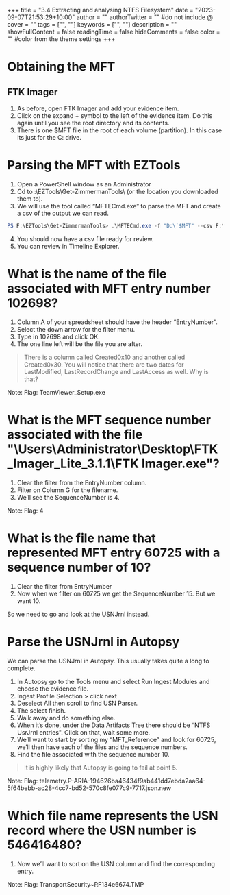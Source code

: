 +++
title = "3.4 Extracting and analysing NTFS Filesystem"
date = "2023-09-07T21:53:29+10:00"
author = ""
authorTwitter = "" #do not include @
cover = ""
tags = ["", ""]
keywords = ["", ""]
description = ""
showFullContent = false
readingTime = false
hideComments = false
color = "" #color from the theme settings
+++

# Obtaining the MFT
## FTK Imager
1.	As before, open FTK Imager and add your evidence item.
2.	Click on the expand + symbol to the left of the evidence item. Do this again until you see the root directory and its contents.
3. There is one $MFT file in the root of each volume (partition). In this case its just for the C: drive. 

# Parsing the MFT with EZTools
1.	Open a PowerShell window as an Administrator
2.	Cd to <x>:\EZTools\Get-ZimmermanTools\ (or the location you downloaded them to).
3.	We will use the tool called “MFTECmd.exe” to parse the MFT and create a csv of the output we can read.

``` Powershell
PS F:\EZTools\Get-ZimmermanTools> .\MFTECmd.exe -f "D:\`$MFT" --csv F:\MUS2019CTF\Exported\ --csvf MUS-CTF-19-DESKTOP-001-002.csv
```

4. You should now have a csv file ready for review.
5. You can review in Timeline Explorer.

# What is the name of the file associated with MFT entry number 102698?
1.	Column A of your spreadsheet should have the header “EntryNumber”.
2.	Select the down arrow for the filter menu.
3.	Type in 102698 and click OK.
4.	The one line left will be the file you are after.
 
> There is a column called Created0x10 and another called Created0x30. You will notice that there are two dates for LastModified, LastRecordChange and LastAccess as well. Why is that?

Note: Flag: TeamViewer_Setup.exe
 
# What is the MFT sequence number associated with the file "\Users\Administrator\Desktop\FTK_Imager_Lite_3.1.1\FTK Imager.exe"?
1.	Clear the filter from the EntryNumber column.
2.	Filter on Column G for the filename.
3.	We’ll see the SequenceNumber is 4.

Note: Flag:	4

# What is the file name that represented MFT entry 60725 with a sequence number of 10?
1.	Clear the filter from EntryNumber
2.	Now when we filter on 60725 we get the SequenceNumber 15. But we want 10.

So we need to go and look at the USNJrnl instead.

# Parse the USNJrnl in Autopsy
We can parse the USNJrnl in Autopsy. This usually takes quite a long to complete. 

1.	In Autopsy go to the Tools menu and select Run Ingest Modules and choose the evidence file.
2.	Ingest Profile Selection > click next
3.	Deselect All then scroll to find USN Parser.
4.	The select finish.
5.	Walk away and do something else.
6. When it’s done, under the Data Artifacts Tree there should be “NTFS UsrJrnl entries". Click on that, wait some more.
7. We’ll want to start by sorting my “MFT_Reference” and look for 60725, we’ll then have each of the files and the sequence numbers.
8. Find the file associated with the sequence number 10.

> It is highly likely that Autopsy is going to fail at point 5. 

Note: Flag:  telemetry.P-ARIA-194626ba46434f9ab441dd7ebda2aa64-5f64bebb-ac28-4cc7-bd52-570c8fe077c9-7717.json.new	

# Which file name represents the USN record where the USN number is 546416480?
1. Now we’ll want to sort on the USN column and find the corresponding entry.

Note: Flag: TransportSecurity~RF134e6674.TMP




